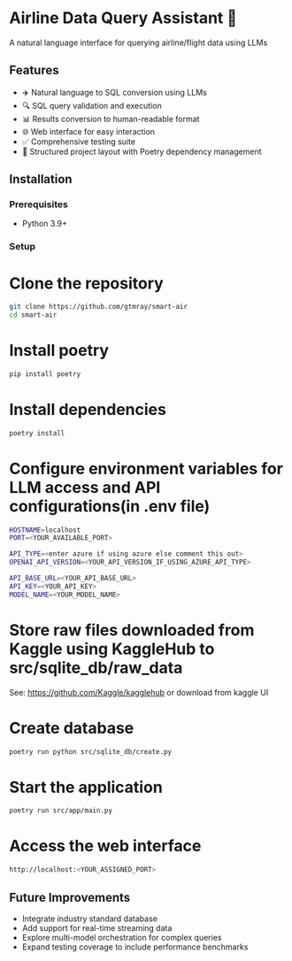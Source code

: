 # Airline Data Query Assistant 🛫

A natural language interface for querying airline/flight data using LLMs

## Features

- ✈️ Natural language to SQL conversion using LLMs
- 🔍 SQL query validation and execution
- 📊 Results conversion to human-readable format
- 🌐 Web interface for easy interaction
- ✅ Comprehensive testing suite
- 📁 Structured project layout with Poetry dependency management

## Installation

### Prerequisites
- Python 3.9+

### Setup
# Clone the repository
```bash
git clone https://github.com/gtmray/smart-air
cd smart-air
```

# Install poetry
```bash
pip install poetry
```

# Install dependencies
```bash
poetry install
```

# Configure environment variables for LLM access and API configurations(in .env file)
```bash
HOSTNAME=localhost
PORT=<YOUR_AVAILABLE_PORT>

API_TYPE=<enter azure if using azure else comment this out>
OPENAI_API_VERSION=<YOUR_API_VERSION_IF_USING_AZURE_API_TYPE>

API_BASE_URL=<YOUR_API_BASE_URL>
API_KEY=<YOUR_API_KEY>
MODEL_NAME=<YOUR_MODEL_NAME>

```

# Store raw files downloaded from Kaggle using KaggleHub to src/sqlite_db/raw_data
See: https://github.com/Kaggle/kagglehub or download from kaggle UI

# Create database
```bash
poetry run python src/sqlite_db/create.py
```

# Start the application
```bash
poetry run src/app/main.py
```

# Access the web interface
```bash
http://localhost:<YOUR_ASSIGNED_PORT>
```

## Future Improvements

- Integrate industry standard database
- Add support for real-time streaming data
- Explore multi-model orchestration for complex queries
- Expand testing coverage to include performance benchmarks
